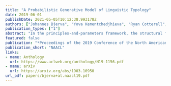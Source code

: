 ```yaml
---
title: "A Probabilistic Generative Model of Linguistic Typology"
date: 2019-06-01
publishDate: 2021-05-05T10:12:38.993178Z
authors: ["Johannes Bjerva", "Yova Kementchedjhieva", "Ryan Cotterell", "Isabelle Augenstein"]
publication_types: ["1"]
abstract: "In the principles-and-parameters framework, the structural features of languages depend on parameters that may be toggled on or off, with a single parameter often dictating the status of multiple features. The implied covariance between features inspires our probabilisation of this line of linguistic inquiry---we develop a generative model of language based on exponential-family matrix factorisation. By modelling all languages and features within the same architecture, we show how structural similarities between languages can be exploited to predict typological features with near-perfect accuracy, outperforming several baselines on the task of predicting held-out features. Furthermore, we show that language embeddings pre-trained on monolingual text allow for generalisation to unobserved languages. This finding has clear practical and also theoretical implications: the results confirm what linguists have hypothesised, i.e. that there are significant correlations between typological features and languages."
featured: false
publication: "*Proceedings of the 2019 Conference of the North American Chapter of the Association for Computational Linguistics: Human Language Technologies*"
publication_short: "NAACL"
links:
- name: Anthology
  url: https://www.aclweb.org/anthology/N19-1156.pdf
- name: arXiv
  url: https://arxiv.org/abs/1903.10950
url_pdf: papers/bjerva+al.naacl19.pdf
---
```


